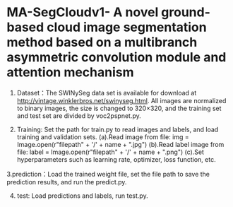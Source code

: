 # MA-SegCloudv1- A novel ground-based cloud image segmentation method based on a multibranch asymmetric convolution module and attention mechanism

1. Dataset：The SWINySeg data set is available for download at http://vintage.winklerbros.net/swinyseg.html. All images are normalized to binary images, the size is changed to 320×320, and the training set and test set are divided by voc2pspnet.py.

2. Training: Set the path for train.py to read images and labels, and load training and validation sets.
(a).Read image from file: img = Image.open(r"filepath" + '/' + name + ".jpg")
(b).Read label image from file: label = Image.open(r"filepath" + '/' + name + ".png")
(c).Set hyperparameters such as learning rate, optimizer, loss function, etc.

3.prediction：Load the trained weight file, set the file path to save the prediction results, and run the predict.py.

4. test: Load predictions and labels, run test.py.
